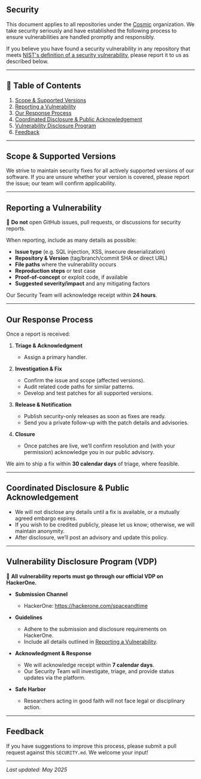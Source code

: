 <!-- BEGIN SECURITY.MD -->

## Security

This document applies to all repositories under the [Cosmic](https://github.com/cosmic-infrastructure) organization. We take security seriously and have established the following process to ensure vulnerabilities are handled promptly and responsibly.

If you believe you have found a security vulnerability in any repository that meets [NIST's definition of a security vulnerability](https://csrc.nist.gov/glossary/term/vulnerability), please report it to us as described below.

---

## 📖 Table of Contents

1. [Scope & Supported Versions](#scope--supported-versions)  
2. [Reporting a Vulnerability](#reporting-a-vulnerability)  
3. [Our Response Process](#our-response-process)  
4. [Coordinated Disclosure & Public Acknowledgement](#coordinated-disclosure-public-acknowledgement)  
5. [Vulnerability Disclosure Program](#Vulnerability-Disclosure-Program-(VDP))  
7. [Feedback](#feedback)  

---

## Scope & Supported Versions

We strive to maintain security fixes for all actively supported versions of our software. If you are unsure whether your version is covered, please report the issue; our team will confirm applicability.

---

## Reporting a Vulnerability

🛑 **Do not** open GitHub issues, pull requests, or discussions for security reports.

When reporting, include as many details as possible:

- **Issue type** (e.g. SQL injection, XSS, insecure deserialization)  
- **Repository & Version** (tag/branch/commit SHA or direct URL)  
- **File paths** where the vulnerability occurs  
- **Reproduction steps** or test case  
- **Proof-of-concept** or exploit code, if available  
- **Suggested severity/impact** and any mitigating factors  

Our Security Team will acknowledge receipt within **24 hours**.

---

## Our Response Process

Once a report is received:

1. **Triage & Acknowledgment**  
   - Assign a primary handler.  

2. **Investigation & Fix**  
   - Confirm the issue and scope (affected versions).  
   - Audit related code paths for similar patterns.  
   - Develop and test patches for all supported versions.

3. **Release & Notification**  
   - Publish security-only releases as soon as fixes are ready.  
   - Send you a private follow-up with the patch details and advisories.

4. **Closure**  
   - Once patches are live, we’ll confirm resolution and (with your permission) acknowledge you in our public advisory.

We aim to ship a fix within **30 calendar days** of triage, where feasible.

---

## Coordinated Disclosure & Public Acknowledgement

- We will not disclose any details until a fix is available, or a mutually agreed embargo expires.  
- If you wish to be credited publicly, please let us know; otherwise, we will maintain anonymity.  
- After disclosure, we’ll post an advisory and update this policy.

---

## Vulnerability Disclosure Program (VDP)

📣 **All vulnerability reports must go through our official VDP on HackerOne.**

- **Submission Channel**  
  - HackerOne: https://hackerone.com/spaceandtime  

- **Guidelines**  
  - Adhere to the submission and disclosure requirements on HackerOne.  
  - Include all details outlined in [Reporting a Vulnerability](#reporting-a-vulnerability).

- **Acknowledgment & Response**  
  - We will acknowledge receipt within **7 calendar days**.  
  - Our Security Team will investigate, triage, and provide status updates via the platform.

- **Safe Harbor**  
  - Researchers acting in good faith will not face legal or disciplinary action.

---

## Feedback

If you have suggestions to improve this process, please submit a pull request against this `SECURITY.md`. We welcome your input!

---

*Last updated: May 2025*  


<!-- END SECURITY.MD BLOCK -->